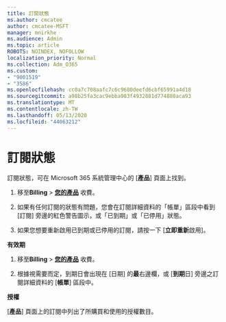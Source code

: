 ```yaml
---
title: 訂閱狀態
ms.author: cmcatee
author: cmcatee-MSFT
manager: mnirkhe
ms.audience: Admin
ms.topic: article
ROBOTS: NOINDEX, NOFOLLOW
localization_priority: Normal
ms.collection: Adm_O365
ms.custom:
- "9001519"
- "3586"
ms.openlocfilehash: cc0a7c708aafc7c6c9680deefd6cbf65991a4d18
ms.sourcegitcommit: a98b25fa3cac9ebba983f4932881d774880aca93
ms.translationtype: MT
ms.contentlocale: zh-TW
ms.lasthandoff: 05/13/2020
ms.locfileid: "44063212"
---
```

# <a name="subscription-status"></a>訂閱狀態

訂閱狀態，可在 Microsoft 365 系統管理中心的 [**產品**] 頁面上找到。

1. 移至**Billing**  >  **[您的產品](https://go.microsoft.com/fwlink/p/?linkid=842054)** 收費。

2. 如果有任何訂閱的狀態有問題，您會在訂閱詳細資料的「帳單」區段中看到 [訂閱] 旁邊的紅色警告圖示，或「已到期」或「已停用」狀態。

3. 如果您想要重新啟用已到期或已停用的訂閱，請按一下 [**立即重新**啟用]。

**有效期**

1. 移至**Billing**  >  **[您的產品](https://go.microsoft.com/fwlink/p/?linkid=842054)** 收費。

2. 根據視需要而定，到期日會出現在 [日期] 的**最**右邊欄，或 [**到期**日] 旁邊之訂閱詳細資料的 [**帳單**] 區段中。

**授權**

[**產品**] 頁面上的訂閱中列出了所購買和使用的授權數目。

